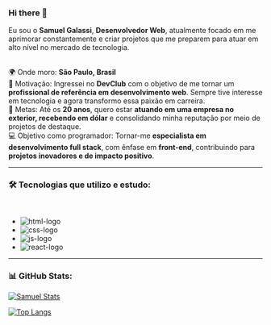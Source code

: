 ### Hi there 👋

Eu sou o **Samuel Galassi**, **Desenvolvedor Web**, atualmente focado em me aprimorar constantemente e criar projetos que me preparem para atuar em alto nível no mercado de tecnologia.  
<br>

🌍 Onde moro: **São Paulo, Brasil**  
🎯 Motivação: Ingressei no **DevClub** com o objetivo de me tornar um **profissional de referência em desenvolvimento web**. Sempre tive interesse em tecnologia e agora transformo essa paixão em carreira.  
🚀 Metas: Até os **20 anos**, quero estar **atuando em uma empresa no exterior, recebendo em dólar** e consolidando minha reputação por meio de projetos de destaque.  
💻 Objetivo como programador: Tornar-me **especialista em desenvolvimento full stack**, com ênfase em **front-end**, contribuindo para **projetos inovadores e de impacto positivo**.  

---

### 🛠️ Tecnologias que utilizo e estudo:
<br>

- <img src="https://img.shields.io/badge/HTML5-E34F26?style=for-the-badge&logo=html5&logoColor=white" alt="html-logo" />
- <img src="https://img.shields.io/badge/CSS-1572B6?style=for-the-badge&logo=css3&logoColor=white" alt="css-logo" />
- <img src="https://img.shields.io/badge/JavaScript-F7DF1E?style=for-the-badge&logo=javascript&logoColor=black" alt="js-logo" />
- <img src="https://img.shields.io/badge/React-20232A?style=for-the-badge&logo=react&logoColor=61DAFB" alt="react-logo" />

---

### 📊 GitHub Stats:
[![Samuel Stats](https://github-readme-stats.vercel.app/api?username=Samuel-Galassi&show_icons=true&theme=tokyonight)](https://github.com/anuraghazra/github-readme-stats)

[![Top Langs](https://github-readme-stats.vercel.app/api/top-langs/?username=Samuel-Galassi&layout=compact&theme=tokyonight)](https://github.com/anuraghazra/github-readme-stats)
